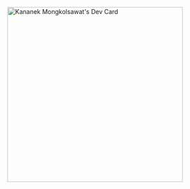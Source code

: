 <a href="https://app.daily.dev/topkananek"><img src="https://api.daily.dev/devcards/c2293b08fbf845f68139c2b87f17a42b.png?r=47s" width="400" alt="Kananek Mongkolsawat's Dev Card"/></a>



<!--
**toptoppy/toptoppy** is a ✨ _special_ ✨ repository because its `README.md` (this file) appears on your GitHub profile.

Here are some ideas to get you started:

- 🔭 I’m currently working on ...
- 🌱 I’m currently learning ...
- 👯 I’m looking to collaborate on ...
- 🤔 I’m looking for help with ...
- 💬 Ask me about ...
- 📫 How to reach me: ...
- 😄 Pronouns: ...
- ⚡ Fun fact: ...
-->
